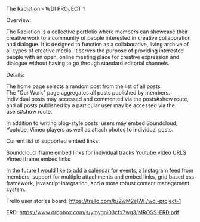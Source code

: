 The Radiation - WDI PROJECT 1

Overview:

The Radiation is a collective portfolio where members can showcase their creative
work to a community of people interested in creative collaboration and dialogue.
It is designed to function as a collaborative, living archive of all types of
creative media.  It serves the purpose of providing interested people with an
open, online meeting place for creative expression and dialogue without having to go
through standard editorial channels.

Details:

The home page selects a random post from the list of all posts.  
The "Our Work" page aggregates all posts published by members.  
Individual posts may accessed and commented via the posts#show route, and all posts
published by a particular user may be accessed via the users#show route.  

In addition to writing blog-style posts, users may embed Soundcloud, Youtube, Vimeo
players as well as attach photos to individual posts.

Current list of supported embed links:

Soundcloud iframe embed links for individual tracks
Youtube video URLS
Vimeo iframe embed links

In the future I would like to add a calendar for events, a Instagram feed from
members, support for multiple attachments and embed links, grid based css framework,
javascript integration, and a more robust content management system.  


Trello user stories board: https://trello.com/b/2wM2elWF/wdi-project-1

ERD: https://www.dropbox.com/s/ymygni03cfx7wg3/MROSS-ERD.pdf
